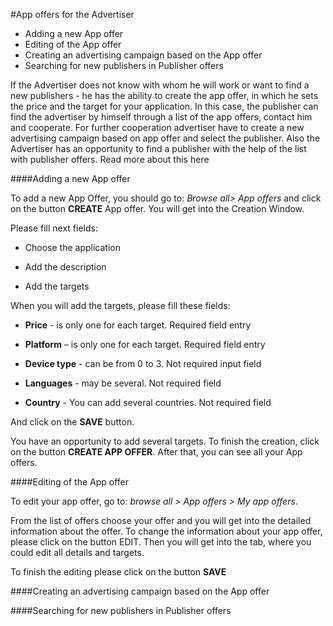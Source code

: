 #App offers for the Advertiser

* Adding a new App offer
* Editing  of the App offer
* Creating an advertising campaign based on the App offer
* Searching for new publishers in Publisher offers




If the Advertiser does not know with whom  he will work or want to find a new publishers - he has the ability to create the app offer, in which he sets the price and the target for your application. In this case, the publisher can find the advertiser by himself  through a list of the app offers, contact him and cooperate. For further cooperation advertiser have to create a new advertising campaign based on app offer and select the publisher.
Also  the Advertiser has an opportunity  to find a publisher with the help of the list with publisher offers. Read more about this here

####Adding a new App offer

To add a new App Offer, you should go to: *Browse all> App offers* and click on the button **CREATE** App offer. You will get into the Creation Window. 

Please fill next fields:

*	Choose the application

*	Add the description

*	Add the targets

When you will add the targets, please fill these fields:

*	**Price** - is only one for each target. Required field entry

*	**Platform** – is only one for each target. Required field entry

*	**Device type** - can be from 0 to 3. Not required input field

*	 **Languages** - may be several. Not required field

*	 **Country** - You can add several countries. Not required field

And click on the **SAVE** button. 

You have an opportunity to add several targets.
To finish the creation, click on the button **CREATE APP OFFER**.
After that, you can see all your App offers.


####Editing  of the App offer

To edit your app offer, go to: *browse all > App offers > My app offers*. 

From the list of offers choose your offer and you will get into the detailed information about the offer. To change the information about your app offer, please click on the button EDIT. Then you will get into the tab, where you could edit all details and targets. 

To finish the editing please click on the button **SAVE**

####Creating an advertising campaign based on the App offer


####Searching for new publishers in Publisher offers